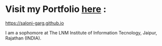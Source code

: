 # Visit my Portfolio [here](https://saloni-garg.github.io) : 

  https://saloni-garg.github.io

I am a sophomore at The LNM Institute of Information Tecnology, Jaipur, Rajathan (INDIA).
